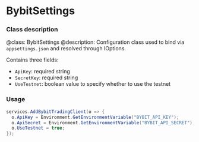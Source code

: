 # BybitSettings

### Class description

@class: BybitSettings
@description: Configuration class used to bind via `appsettings.json` and resolved through IOptions.

Contains three fields:

 - `ApiKey`: required string
 - `SecretKey`: required string
 - `UseTestnet`: boolean value to specify whether to use the testnet
### Usage

```cs
services.AddBybitTradingClient(o => {
  o.ApiKey = Environment.GetEnvironmentVariable("BYBIT_API_KEY");
  o.ApiSecret = Environment.GetEnvironmentVariable("BYBIT_API_SECRET");
  o.UseTestnet = true;
});
```

